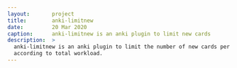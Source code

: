 ```yaml
---
layout:       project
title:        anki-limitnew
date:         20 Mar 2020
caption:      anki-limitnew is an anki plugin to limit new cards
description:  >
  anki-limitnew is an anki plugin to limit the number of new cards per day
  according to total workload.
---
```

